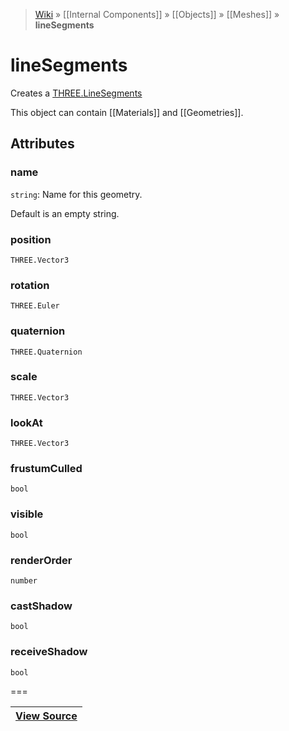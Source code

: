 > [Wiki](Home) » [[Internal Components]] » [[Objects]] » [[Meshes]] » **lineSegments**

# lineSegments

Creates a [THREE.LineSegments](http://threejs.org/docs/#Reference/Objects/LineSegments)

This object can contain [[Materials]] and [[Geometries]].

## Attributes
### name
``` string ```: Name for this geometry.

Default is an empty string.

### position
``` THREE.Vector3 ```

### rotation
``` THREE.Euler ```

### quaternion
``` THREE.Quaternion ```

### scale
``` THREE.Vector3 ```

### lookAt
``` THREE.Vector3 ```

### frustumCulled
``` bool ```

### visible
``` bool ```

### renderOrder
``` number ```

### castShadow
``` bool ```

### receiveShadow
``` bool ```

===

|**[View Source](../blob/master/src/lib/descriptors/Object/LineSegmentsDescriptor.js)**|
 ---|
